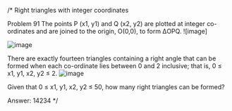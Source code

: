 
/*   Right triangles with integer coordinates
 
Problem 91
The points P (x1, y1) and Q (x2, y2) are plotted at integer co-ordinates and are joined to the origin, O(0,0), to form ΔOPQ.
![image]

![image](https://user-images.githubusercontent.com/61479363/233240696-0fef1a5a-603a-4301-a6ec-19371b2916ba.png)

There are exactly fourteen triangles containing a right angle that can be formed when each co-ordinate lies between 0 and 2 inclusive; that is,
0 ≤ x1, y1, x2, y2 ≤ 2.
![image](https://user-images.githubusercontent.com/61479363/233240595-4836048b-48c3-4f5f-8d6d-2fdde72371fa.png)

Given that 0 ≤ x1, y1, x2, y2 ≤ 50, how many right triangles can be formed?


Answer:  14234   */
